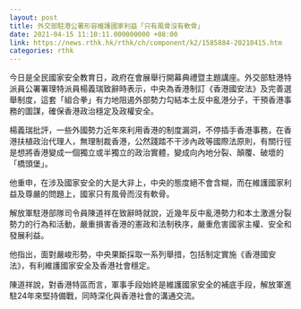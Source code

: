```yaml
---
layout: post
title: 外交部駐港公署形容維護國家利益「只有風骨沒有軟骨」
date: 2021-04-15 11:10:11.000000000 +08:00
link: https://news.rthk.hk/rthk/ch/component/k2/1585884-20210415.htm
categories: rthk
---
```


今日是全民國家安全教育日，政府在會展舉行開幕典禮暨主題講座。外交部駐港特派員公署署理特派員楊義瑞致辭時表示，中央為香港制訂《香港國安法》及完善選舉制度，這套「組合拳」有力地阻遏外部勢力勾結本土反中亂港分子，干預香港事務的圖謀，確保香港政治穩定及政權安全。

楊義瑞批評，一些外國勢力近年來利用香港的制度漏洞，不停插手香港事務，在香港扶植政治代理人，無理制裁香港，公然踐踏不干涉內政等國際法原則，有關行徑是想將香港變成一個獨立或半獨立的政治實體，變成向內地分裂、顛覆、破壞的「橋頭堡」。

他重申，在涉及國家安全的大是大非上，中央的態度絕不會含糊，而在維護國家利益及尊嚴的問題上，國家只有風骨而沒有軟骨。

解放軍駐港部隊司令員陳道祥在致辭時就說，近幾年反中亂港勢力和本土激進分裂勢力的行為和活動，嚴重損害香港的憲政和法制秩序，嚴重危害國家主權、安全和發展利益。

他指出，面對嚴峻形勢，中央果斷採取一系列舉措，包括制定實施《香港國安法》，有利維護國家安全及香港社會穩定。

陳道祥說，對香港特區而言，軍事手段始終是維護國家安全的補底手段，解放軍進駐24年來堅持備戰，同時深化與香港社會的溝通交流。
